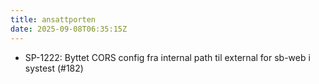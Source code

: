 ```yaml
---
title: ansattporten
date: 2025-09-08T06:35:15Z
---
```

- SP-1222: Byttet CORS config fra internal path til external for sb-web i systest (#182)

